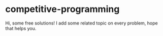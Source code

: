 # competitive-programming

Hi, some free solutions!
I add some related topic on every problem, hope that helps you.